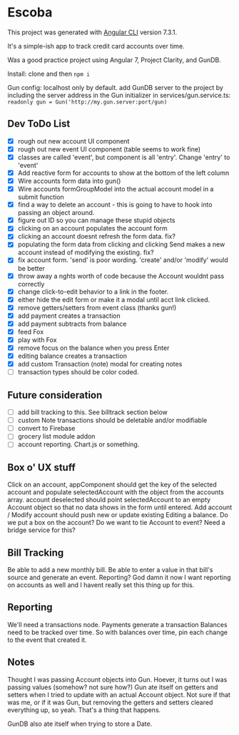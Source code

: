 # Escoba

This project was generated with [Angular CLI](https://github.com/angular/angular-cli) version 7.3.1.

It's a simple-ish app to track credit card accounts over time.

Was a good practice project using Angular 7, Project Clarity, and GunDB.

Install: clone and then `npm i`

Gun config:  localhost only by default.  add GunDB server to the project by including the server address in the Gun initializer in services/gun.service.ts:  `readonly gun = Gun('http://my.gun.server:port/gun)`

## Dev ToDo List

- [x] rough out new account UI component
- [x] rough out new event UI component (table seems to work fine)
- [x] classes are called 'event', but component is all 'entry'. Change 'entry' to 'event'
- [x] Add reactive form for accounts to show at the bottom of the left column
- [x] Wire accounts form data into gun()
- [x] Wire accounts formGroupModel into the actual account model in a submit function
- [x] find a way to delete an account - this is going to have to hook into passing an object around.
- [x] figure out ID so you can manage these stupid objects
- [x] clicking on an account populates the account form
- [x] clicking an account doesnt refresh the form data. fix?
- [x] populating the form data from clicking and clicking Send makes a new account instead of modifying the existing. fix?
- [x] fix account form. 'send' is poor wording. 'create' and/or 'modify' would be better
- [x] throw away a nghts worth of code because the Account wouldnt pass correctly
- [x] change click-to-edit behavior to a link in the footer.
- [x] either hide the edit form or make it a modal until acct link clicked.
- [x] remove getters/setters from event class (thanks gun!)
- [x] add payment creates a transaction
- [x] add payment subtracts from balance
- [x] feed Fox
- [x] play with Fox
- [x] remove focus on the balance when you press Enter
- [x] editing balance creates a transaction
- [x] add custom Transaction (note) modal for creating notes
- [ ] transaction types should be color coded.

## Future consideration

- [ ] add bill tracking to this.  See billtrack section below
- [ ] custom Note transactions should be deletable and/or modifiable
- [ ] convert to Firebase
- [ ] grocery list module addon
- [ ] account reporting. Chart.js or something.

## Box o' UX stuff

Click on an account, appComponent should get the key of the selected account and populate selectedAccount with the object from the accounts array.
account deselected should point selectedAccount to an empty Account object so that no data shows in the form until entered.
Add account / Modify account should push new or update existing
Editing a balance.  Do we put a box on the account?  Do we want to tie Account to event?  Need a bridge service for this?

## Bill Tracking

Be able to add a new monthly bill.
Be able to enter a value in that bill's source and generate an event.
Reporting?
God damn it now I want reporting on accounts as well and I havent really set this thing up for this.

## Reporting

We'll need a transactions node.
Payments generate a transaction
Balances need to be tracked over time.
So with balances over time, pin each change to the event that created it.

## Notes

Thought I was passing Account objects into Gun.  Hoever, it turns out I was passing values (somehow?  not sure how?)  Gun ate itself on getters and setters when I tried to update with an actual Account object.  Not sure if that was me, or if it was Gun, but removing the getters and setters cleared everything up, so yeah.  That's a thing that happens.

GunDB also ate itself when trying to store a Date.